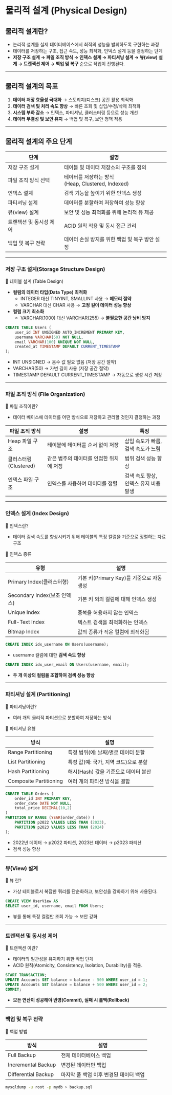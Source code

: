 # 물리적 설계 (Physical Design)

## 물리적 설계란?
- 논리적 설계를 실제 데이터베이스에서 최적의 성능을 발휘하도록 구현하는 과정
- 데이터를 저장하는 구조, 접근 속도, 성능 최적화, 인덱스 설계 등을 결정하는 단계
- **저장 구조 설계 → 파일 조직 방식 → 인덱스 설계 → 파티셔닝 설계 → 뷰(view) 설계 → 트랜잭션 제어 → 백업 및 복구** 순으로 작업이 진행된다.
---
## 물리적 설계의 목표
1. **데이터 저장 효율성 극대화** → 스토리지(디스크) 공간 활용 최적화
2. **데이터 검색 및 처리 속도 향상** → 빠른 조회 및 삽입/수정/삭제 최적화
3. **시스템 부하 감소** → 인덱스, 파티셔닝, 클러스터링 등으로 성능 개선
4. **데이터 무결성 및 보안 유지** → 백업 및 복구, 보안 정책 적용
---
## 물리적 설계의 주요 단계

| 단계            | 설명                                         |
| ------------- | ------------------------------------------ |
| 저장 구조 설계      | 테이블 및 데이터 저장소의 구조를 정의                      |
| 파일 조직 방식 선택   | 테이터를 저장하는 방식<br>(Heap, Clustered, Indexed) |
| 인덱스 설계        | 검색 기능을 높이기 위한 인덱스 생성                       |
| 파티셔닝 설계       | 데이터를 분할하여 저장하여 성능 향상                       |
| 뷰(view) 설계    | 보안 및 성능 최적화를 위해 논리적 뷰 제공                   |
| 트랜잭션 및 동시성 제어 | ACID 원칙 적용 및 동시 접근 관리                      |
| 백업 및 복구 전략    | 데이터 손실 방지를 위한 백업 및 복구 방안 설정                |

---
### 저장 구조 설계(Storage Structure Design)
🎯 테이블 설계 (Table Design)
- **컬럼의 데이터 타입(Data Type) 최적화**
	- INTEGER 대신 TINYINT, SMALLINT 사용 → **메모리 절약**
	- VARCHAR 대신 CHAR 사용 → **고정 길이 데이터 성능 향상**
- **컬럼 크기 최소화**
	- VARCHAR(1000) 대신 VARCHAR(255) → **불필요한 공간 낭비 방지**

~~~sql
CREATE TABLE Users (
    user_id INT UNSIGNED AUTO_INCREMENT PRIMARY KEY,
    username VARCHAR(50) NOT NULL,
    email VARCHAR(100) UNIQUE NOT NULL,
    created_at TIMESTAMP DEFAULT CURRENT_TIMESTAMP
);
~~~

- INT UNSIGNED → 음수 값 필요 없음 (저장 공간 절약)
- VARCHAR(50) → 가변 길이 사용 (저장 공간 절약)
- TIMESTAMP DEFAULT CURRENT_TIMESTAMP → 자동으로 생성 시간 저장
***
### 파일 조직 방식 (File Organization)
🎯 파일 조직이란?
- 데이터 베이스에 데이터를 어떤 방식으로 저장하고 관리할 것인지 결정하는 과정

| 파일 조직 방식             | 설명                     | 특징                        |
| -------------------- | ---------------------- | ------------------------- |
| Heap 파일 구조           | 테이블에 데이터를 순서 없이 저장     | 삽입 속도가 빠름,<br>검색 속도가 느림   |
| 클러스터링<br>(Clustered) | 같은 범주의 데이터를 인접한 위치에 저장 | 범위 검색 성능 향상               |
| 인덱스 파일 구조            | 인덱스를 사용하여 데이터를 정렬      | 검색 속도 향상,<br>인덱스 유지 비용 발생 |
***
### 인덱스 설계 (Index Design)
🎯 인덱스란?

- 데이터 검색 속도를 향상시키기 위해 테이블의 특정 칼럼을 기준으로 정렬하는 자료구조

🎯 인덱스 종류

| 유형                      | 설명                            |
| ----------------------- | ----------------------------- |
| Primary Index(클러스터형)    | 기본 키(Primary Key)를 기준으로 자동 생성 |
| Secondary Index(보조 인덱스) | 기본 키 외의 컬럼에 대해 인덱스 생성         |
| Unique Index            | 중복을 허용하지 않는 인덱스               |
| Full-Text Index         | 텍스트 검색을 최적화하는 인덱스             |
| Bitmap Index            | 값의 종류가 적은 컬럼에 최적화됨            |

~~~sql
CREATE INDEX idx_username ON Users(username);
~~~
- username 컬럼에 대한 **검색 속도 향상**
~~~sql
CREATE INDEX idx_user_email ON Users(username, email);
~~~
- **두 개 이상의 컬럼을 조합하여 검색 성능 향상**
***
### 파티셔닝 설계 (Partitioning)
🎯 파티셔닝이란?

- 여러 개의 물리적 파티션으로 분할하여 저장하는 방식

🎯 파티셔닝 유형

| 방식                     | 설명                      |
| ---------------------- | ----------------------- |
| Range Partitioning     | 특정 범위(예: 날짜)별로 데이터 분할   |
| List Partitioning      | 특정 값(예: 국가, 지역 코드)으로 분할 |
| Hash Partitioning      | 해시(Hash) 값을 기준으로 데이터 분산 |
| Composite Partitioning | 여러 개의 파티션 방식을 결합        |

~~~sql
CREATE TABLE Orders (
    order_id INT PRIMARY KEY,
    order_date DATE NOT NULL,
    total_price DECIMAL(10,2)
)
PARTITION BY RANGE (YEAR(order_date)) (
    PARTITION p2022 VALUES LESS THAN (2023),
    PARTITION p2023 VALUES LESS THAN (2024)
);
~~~
- 2022년 데이터 → p2022 파티션, 2023년 데이터 → p2023 파티션
- 검색 성능 향상
***
### 뷰(View) 설계
🎯 뷰 란?
- 가상 테이블로서 복잡한 쿼리를 단순화하고, 보안성을 강화하기 위해 사용된다.

~~~sql
CREATE VIEW UserView AS
SELECT user_id, username, email FROM Users;
~~~
- 뷰를 통해 특정 컬럼만 조회 가능 → 보안 강화
***
### 트랜잭션 및 동시성 제어
🎯 트랜잭션 이란?
- 데이터의 일관성을 유지하기 위한 작업 단계
- ACID 원칙(Atomicity, Consistency, Isolation, Durability)을 적용.

~~~sql
START TRANSACTION;
UPDATE Accounts SET balance = balance - 500 WHERE user_id = 1;
UPDATE Accounts SET balance = balance + 500 WHERE user_id = 2;
COMMIT;
~~~
- **모든 연산이 성공해야 반영(Commit), 실패 시 롤백(Rollback)**
***
### 백업 및 복구 전략
🎯 백업 방법

| 방식                  | 설명                     |
| ------------------- | ---------------------- |
| Full Backup         | 전체 데이터베이스 백업           |
| Incremental Backup  | 변경된 데이터만 백업            |
| Differential Backup | 마지막 풀 백업 이후 변경된 데이터 백업 |

~~~bash
mysqldump -u root -p mydb > backup.sql
~~~